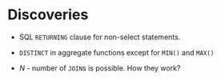 # Discoveries
- SQL `RETURNING` clause for non-select statements.

- `DISTINCT` in aggregate functions except for `MIN()` and `MAX()`

- $N$ - number of `JOIN`s is possible. How they work?

